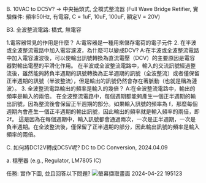 B. 10VAC to DC5V? → 中央抽頭式, 全橋式整流器 (Full Wave Bridge Retifier, 實驗條件: 頻率50Hz, 有電容, C = 1uF, 10uF, 100uF, 額定V = 20V)

B3. 全波整流電路: 橋式, 無電容

1.電容器常見的作用是什麼？ A:電容器是一種用來儲存電荷的電子元件
2. 在半波或全波整流電路中加入電容濾波，為什麼可以變成DCV? A:在半波或全波整流電路中加入電容濾波後，可以使輸出訊號轉換為直流電壓（DCV）的主要原因是電容器對輸出電壓的平滑化作用。 在半波或全波整流電路中，輸入的交流訊號經過整流後，雖然能夠將負半週期的訊號轉換為正半週期的訊號（全波整流）或者僅保留正半週期的訊號（半波整流），但是輸出的訊號仍然會存在著脈動（也就是稱為漣波）。
3. 全波整流電路輸出的頻率是輸入的幾倍？ A:在全波整流電路中，輸出的頻率是輸入的兩倍。 在全波整流電路中，每個週期都能夠產生一個正半週期的輸出訊號，因為整流後會保留正半週期的部分。如果輸入訊號的頻率為 f，那麼每個週期內會產生一個正半週期的輸出訊號，因此輸出的頻率就是輸入頻率的兩倍，即 2f。 這是因為在每個週期中，輸入訊號都會通過兩次，一次是正半週期，一次是負半週期。在全波整流後，僅保留了正半週期的部分，因此輸出訊號的頻率是輸入頻率的兩倍。

C. 如何將DC12V轉成DC5V呢? DC to DC Conversion, 2024.04.09

a. 穩壓器 (e.g., Regulator, LM7805 IC)

任務: 實作下圖, 並且回答以下問題?
![螢幕擷取畫面 2024-04-22 195123](https://github.com/Hongxiang29/Lawyer/assets/162286627/82556eba-0703-48e4-91a2-d277cb3d7b4e)
